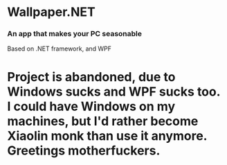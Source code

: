 Wallpaper.NET
=============
### An app that makes your PC seasonable
Based on .NET framework, and WPF

# Project is abandoned, due to Windows sucks and WPF sucks too. I could have Windows on my machines, but I'd rather become Xiaolin monk than use it anymore. Greetings motherfuckers.

